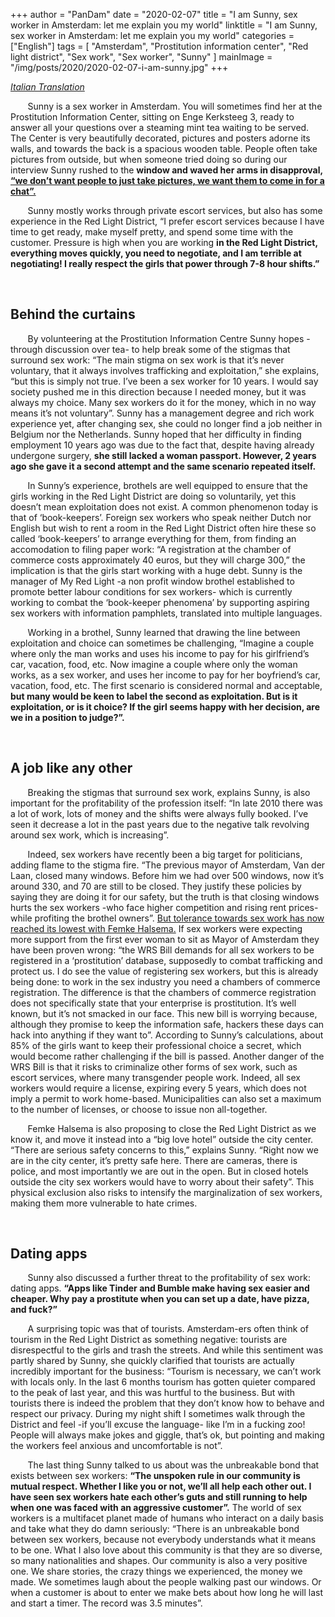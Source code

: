 +++
author = "PanDam"
date = "2020-02-07"
title = "I am Sunny, sex worker in Amsterdam: let me explain you my world"
linktitle = "I am Sunny, sex worker in Amsterdam: let me explain you my world"
categories = ["English"]
tags = [
    "Amsterdam",
    "Prostitution information center",
    "Red light district",
    "Sex work",
    "Sex worker",
    "Sunny"
]
mainImage = "/img/posts/2020/2020-02-07-i-am-sunny.jpg"
+++

_[Italian Translation](../2020-02-07-i-am-sunny-it/)_

&nbsp;&nbsp;&nbsp;&nbsp;&nbsp;&nbsp; Sunny is a sex worker in Amsterdam. You will sometimes find her at the Prostitution Information Center, sitting on Enge Kerksteeg 3, ready to answer all your questions over a steaming mint tea waiting to be served. The Center is very beautifully decorated, pictures and posters adorne its walls, and towards the back is a spacious wooden table. People often take pictures from outside, but when someone tried doing so during our interview Sunny rushed to the **window and waved her arms in disapproval, [“we don’t want people to just take pictures, we want them to come in for a chat”.](https://www.31mag.nl/dutch-cities-sex-worker-advocates-raise-concerns-over-proposed-law/)**

&nbsp;&nbsp;&nbsp;&nbsp;&nbsp;&nbsp; Sunny mostly works through private escort services, but also has some experience in the Red Light District, “I prefer escort services because I have time to get ready, make myself pretty, and spend some time with the customer. Pressure is high when you are working **in the Red Light District, everything moves quickly, you need to negotiate, and I am terrible at negotiating! I really respect the girls that power through 7-8 hour shifts.”**

<br>

## Behind the curtains

&nbsp;&nbsp;&nbsp;&nbsp;&nbsp;&nbsp; By volunteering at the Prostitution Information Centre Sunny hopes -through discussion over tea- to help break some of the stigmas that surround sex work: “The main stigma on sex work is that it’s never voluntary, that it always involves trafficking and exploitation,” she explains, “but this is simply not true. I’ve been a sex worker for 10 years. I would say society pushed me in this direction because I needed money, but it was always my choice. Many sex workers do it for the money, which in no way means it’s not voluntary”. Sunny has a management degree and rich work experience yet, after changing sex, she could no longer find a job neither in Belgium nor the Netherlands. Sunny hoped that her difficulty in finding employment 10 years ago was due to the fact that, despite having already undergone surgery, **she still lacked a woman passport. However, 2 years ago she gave it a second attempt and the same scenario repeated itself.**

&nbsp;&nbsp;&nbsp;&nbsp;&nbsp;&nbsp; In Sunny’s experience, brothels are well equipped to ensure that the girls working in the Red Light District are doing so voluntarily, yet this doesn’t mean exploitation does not exist. A common phenomenon today is that of ‘book-keepers’. Foreign sex workers who speak neither Dutch nor English but wish to rent a room in the Red Light District often hire these so called ‘book-keepers’ to arrange everything for them, from finding an accomodation to filing paper work: “A registration at the chamber of commerce costs approximately 40 euros, but they will charge 300,” the implication is that the girls start working with a huge debt. Sunny is the manager of My Red Light -a non profit window brothel established to promote better labour conditions for sex workers- which is currently working to combat the ‘book-keeper phenomena’ by supporting aspiring sex workers with information pamphlets, translated into multiple languages.

&nbsp;&nbsp;&nbsp;&nbsp;&nbsp;&nbsp; Working in a brothel, Sunny learned that drawing the line between exploitation and choice can sometimes be challenging, “Imagine a couple where only the man works and uses his income to pay for his girlfriend’s car, vacation, food, etc. Now imagine a couple where only the woman works, as a sex worker, and uses her income to pay for her boyfriend’s car, vacation, food, etc. The first scenario is considered normal and acceptable, **but many would be keen to label the second as exploitation. But is it exploitation, or is it choice? If the girl seems happy with her decision, are we in a position to judge?”.**

<br>

## A job like any other

&nbsp;&nbsp;&nbsp;&nbsp;&nbsp;&nbsp; Breaking the stigmas that surround sex work, explains Sunny, is also important for the profitability of the profession itself: “In late 2010 there was a lot of work, lots of money and the shifts were always fully booked. I’ve seen it decrease a lot in the past years due to the negative talk revolving around sex work, which is increasing”.

&nbsp;&nbsp;&nbsp;&nbsp;&nbsp;&nbsp; Indeed, sex workers have recently been a big target for politicians, adding flame to the stigma fire. “The previous mayor of Amsterdam, Van der Laan, closed many windows. Before him we had over 500 windows, now it’s around 330, and 70 are still to be closed. They justify these policies by saying they are doing it for our safety, but the truth is that closing windows hurts the sex workers -who face higher competition and rising rent prices- while profiting the brothel owners”. [But tolerance towards sex work has now reached its lowest with Femke Halsema.](https://www.parool.nl/amsterdam/halsema-oppert-sekscentrum-als-alternatief-voor-de-wallen~b21f2679/?referer=https%3A%2F%2Fwww.google.com%2F) If sex workers were expecting more support from the first ever woman to sit as Mayor of Amsterdam they have been proven wrong: “the WRS Bill demands for all sex workers to be registered in a ‘prostitution’ database, supposedly to combat trafficking and protect us. I do see the value of registering sex workers, but this is already being done: to work in the sex industry you need a chambers of commerce registration. The difference is that the chambers of commerce registration does not specifically state that your enterprise is prostitution. It’s well known, but it’s not smacked in our face. This new bill is worrying because, although they promise to keep the information safe, hackers these days can hack into anything if they want to”. According to Sunny’s calculations, about 85% of the girls want to keep their professional choice a secret, which would become rather challenging if the bill is passed. Another danger of the WRS Bill is that it risks to criminalize other forms of sex work, such as escort services, where many transgender people work. Indeed, all sex workers would require a license, expiring every 5 years, which does not imply a permit to work home-based. Municipalities can also set a maximum to the number of licenses, or choose to issue non all-together.

&nbsp;&nbsp;&nbsp;&nbsp;&nbsp;&nbsp; Femke Halsema is also proposing to close the Red Light District as we know it, and move it instead into a “big love hotel” outside the city center. “There are serious safety concerns to this,” explains Sunny. “Right now we are in the city center, it’s pretty safe here. There are cameras, there is police, and most importantly we are out in the open. But in closed hotels outside the city sex workers would have to worry about their safety”. This physical exclusion also risks to intensify the marginalization of sex workers, making them more vulnerable to hate crimes.

<br>

## Dating apps

&nbsp;&nbsp;&nbsp;&nbsp;&nbsp;&nbsp; Sunny also discussed a further threat to the profitability of sex work: dating apps. **“Apps like Tinder and Bumble make having sex easier and cheaper. Why pay a prostitute when you can set up a date, have pizza, and fuck?”**

&nbsp;&nbsp;&nbsp;&nbsp;&nbsp;&nbsp; A surprising topic was that of tourists. Amsterdam-ers often think of tourism in the Red Light District as something negative: tourists are disrespectful to the girls and trash the streets. And while this sentiment was partly shared by Sunny, she quickly clarified that tourists are actually incredibly important for the business: “Tourism is necessary, we can’t work with locals only. In the last 6 months tourism has gotten quieter compared to the peak of last year, and this was hurtful to the business. But with tourists there is indeed the problem that they don’t know how to behave and respect our privacy. During my night shift I sometimes walk through the District and feel -if you’ll excuse the language- like I’m in a fucking zoo! People will always make jokes and giggle, that’s ok, but pointing and making the workers feel anxious and uncomfortable is not”.

&nbsp;&nbsp;&nbsp;&nbsp;&nbsp;&nbsp; The last thing Sunny talked to us about was the unbreakable bond that exists between sex workers: **“The unspoken rule in our community is mutual respect. Whether I like you or not, we’ll all help each other out. I have seen sex workers hate each other’s guts and still running to help when one was faced with an aggressive customer”.** The world of sex workers is a multifacet planet made of humans who interact on a daily basis and take what they do damn seriously: “There is an unbreakable bond between sex workers, because not everybody understands what it means to be one. What I also love about this community is that they are so diverse, so many nationalities and shapes. Our community is also a very positive one. We share stories, the crazy things we experienced, the money we made. We sometimes laugh about the people walking past our windows. Or when a customer is about to enter we make bets about how long he will last and start a timer. The record was 3.5 minutes”.